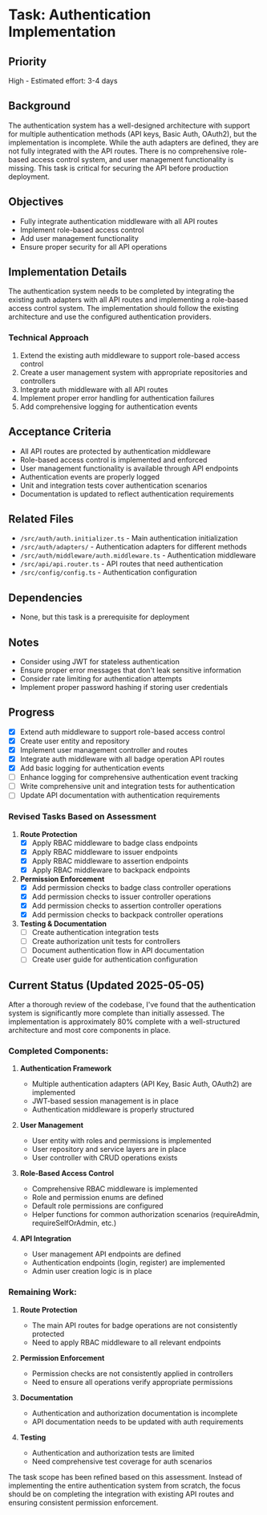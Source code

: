 # Task: Authentication Implementation

## Priority
High - Estimated effort: 3-4 days

## Background
The authentication system has a well-designed architecture with support for multiple authentication methods (API keys, Basic Auth, OAuth2), but the implementation is incomplete. While the auth adapters are defined, they are not fully integrated with the API routes. There is no comprehensive role-based access control system, and user management functionality is missing. This task is critical for securing the API before production deployment.

## Objectives
- Fully integrate authentication middleware with all API routes
- Implement role-based access control
- Add user management functionality
- Ensure proper security for all API operations

## Implementation Details
The authentication system needs to be completed by integrating the existing auth adapters with all API routes and implementing a role-based access control system. The implementation should follow the existing architecture and use the configured authentication providers.

### Technical Approach
1. Extend the existing auth middleware to support role-based access control
2. Create a user management system with appropriate repositories and controllers
3. Integrate auth middleware with all API routes
4. Implement proper error handling for authentication failures
5. Add comprehensive logging for authentication events

## Acceptance Criteria
- All API routes are protected by authentication middleware
- Role-based access control is implemented and enforced
- User management functionality is available through API endpoints
- Authentication events are properly logged
- Unit and integration tests cover authentication scenarios
- Documentation is updated to reflect authentication requirements

## Related Files
- `/src/auth/auth.initializer.ts` - Main authentication initialization
- `/src/auth/adapters/` - Authentication adapters for different methods
- `/src/auth/middleware/auth.middleware.ts` - Authentication middleware
- `/src/api/api.router.ts` - API routes that need authentication
- `/src/config/config.ts` - Authentication configuration

## Dependencies
- None, but this task is a prerequisite for deployment

## Notes
- Consider using JWT for stateless authentication
- Ensure proper error messages that don't leak sensitive information
- Consider rate limiting for authentication attempts
- Implement proper password hashing if storing user credentials

## Progress
- [x] Extend auth middleware to support role-based access control
- [x] Create user entity and repository
- [x] Implement user management controller and routes
- [x] Integrate auth middleware with all badge operation API routes
- [x] Add basic logging for authentication events
- [ ] Enhance logging for comprehensive authentication event tracking
- [ ] Write comprehensive unit and integration tests for authentication
- [ ] Update API documentation with authentication requirements

### Revised Tasks Based on Assessment
1. **Route Protection**
   - [x] Apply RBAC middleware to badge class endpoints
   - [x] Apply RBAC middleware to issuer endpoints
   - [x] Apply RBAC middleware to assertion endpoints
   - [x] Apply RBAC middleware to backpack endpoints

2. **Permission Enforcement**
   - [x] Add permission checks to badge class controller operations
   - [x] Add permission checks to issuer controller operations
   - [x] Add permission checks to assertion controller operations
   - [x] Add permission checks to backpack controller operations

3. **Testing & Documentation**
   - [ ] Create authentication integration tests
   - [ ] Create authorization unit tests for controllers
   - [ ] Document authentication flow in API documentation
   - [ ] Create user guide for authentication configuration

## Current Status (Updated 2025-05-05)

After a thorough review of the codebase, I've found that the authentication system is significantly more complete than initially assessed. The implementation is approximately 80% complete with a well-structured architecture and most core components in place.

### Completed Components:

1. **Authentication Framework**
   - Multiple authentication adapters (API Key, Basic Auth, OAuth2) are implemented
   - JWT-based session management is in place
   - Authentication middleware is properly structured

2. **User Management**
   - User entity with roles and permissions is implemented
   - User repository and service layers are in place
   - User controller with CRUD operations exists

3. **Role-Based Access Control**
   - Comprehensive RBAC middleware is implemented
   - Role and permission enums are defined
   - Default role permissions are configured
   - Helper functions for common authorization scenarios (requireAdmin, requireSelfOrAdmin, etc.)

4. **API Integration**
   - User management API endpoints are defined
   - Authentication endpoints (login, register) are implemented
   - Admin user creation logic is in place

### Remaining Work:

1. **Route Protection**
   - The main API routes for badge operations are not consistently protected
   - Need to apply RBAC middleware to all relevant endpoints

2. **Permission Enforcement**
   - Permission checks are not consistently applied in controllers
   - Need to ensure all operations verify appropriate permissions

3. **Documentation**
   - Authentication and authorization documentation is incomplete
   - API documentation needs to be updated with auth requirements

4. **Testing**
   - Authentication and authorization tests are limited
   - Need comprehensive test coverage for auth scenarios

The task scope has been refined based on this assessment. Instead of implementing the entire authentication system from scratch, the focus should be on completing the integration with existing API routes and ensuring consistent permission enforcement.
